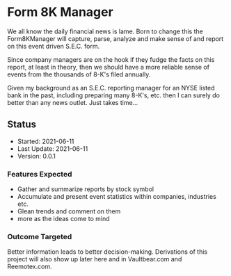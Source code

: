 # Form 8K Manager

We all know the daily financial news is lame. Born to change this
the Form8KManager will capture, parse, analyze and make sense of
and report on this event driven S.E.C. form.

Since company managers are on the hook if they fudge the facts on
this report, at least in theory, then we should have a more reliable
sense of events from the thousands of 8-K's filed annually.

Given my background as an S.E.C. reporting manager for an NYSE listed
bank in the past, including preparing many 8-K's, etc. then I
can surely do better than any news outlet. Just takes time...

## Status
- Started: 2021-06-11
- Last Update: 2021-06-11
- Version: 0.0.1

### Features Expected

- Gather and summarize reports by stock symbol
- Accumulate and present event statistics within companies, industries etc.
- Glean trends and comment on them
- more as the ideas come to mind

### Outcome Targeted
Better information leads to better decision-making. Derivations of this
project will also show up later here and in Vaultbear.com and Reemotex.com.
